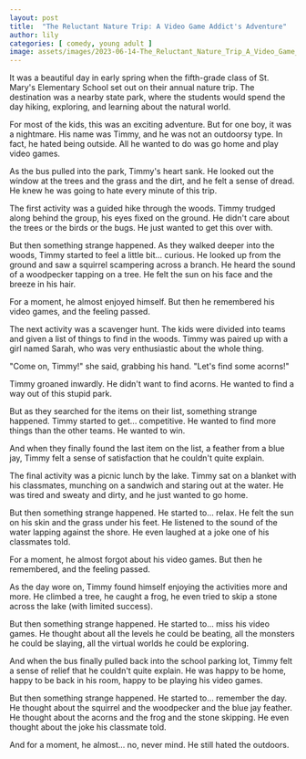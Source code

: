 ```yaml
---
layout: post
title:  "The Reluctant Nature Trip: A Video Game Addict's Adventure"
author: lily
categories: [ comedy, young adult ]
image: assets/images/2023-06-14-The_Reluctant_Nature_Trip_A_Video_Game_Addicts_Adventure.png
---
```


It was a beautiful day in early spring when the fifth-grade class of St. Mary's Elementary School set out on their annual nature trip. The destination was a nearby state park, where the students would spend the day hiking, exploring, and learning about the natural world.

For most of the kids, this was an exciting adventure. But for one boy, it was a nightmare. His name was Timmy, and he was not an outdoorsy type. In fact, he hated being outside. All he wanted to do was go home and play video games.

As the bus pulled into the park, Timmy's heart sank. He looked out the window at the trees and the grass and the dirt, and he felt a sense of dread. He knew he was going to hate every minute of this trip.

The first activity was a guided hike through the woods. Timmy trudged along behind the group, his eyes fixed on the ground. He didn't care about the trees or the birds or the bugs. He just wanted to get this over with.

But then something strange happened. As they walked deeper into the woods, Timmy started to feel a little bit... curious. He looked up from the ground and saw a squirrel scampering across a branch. He heard the sound of a woodpecker tapping on a tree. He felt the sun on his face and the breeze in his hair.

For a moment, he almost enjoyed himself. But then he remembered his video games, and the feeling passed.

The next activity was a scavenger hunt. The kids were divided into teams and given a list of things to find in the woods. Timmy was paired up with a girl named Sarah, who was very enthusiastic about the whole thing.

"Come on, Timmy!" she said, grabbing his hand. "Let's find some acorns!"

Timmy groaned inwardly. He didn't want to find acorns. He wanted to find a way out of this stupid park.

But as they searched for the items on their list, something strange happened. Timmy started to get... competitive. He wanted to find more things than the other teams. He wanted to win.

And when they finally found the last item on the list, a feather from a blue jay, Timmy felt a sense of satisfaction that he couldn't quite explain.

The final activity was a picnic lunch by the lake. Timmy sat on a blanket with his classmates, munching on a sandwich and staring out at the water. He was tired and sweaty and dirty, and he just wanted to go home.

But then something strange happened. He started to... relax. He felt the sun on his skin and the grass under his feet. He listened to the sound of the water lapping against the shore. He even laughed at a joke one of his classmates told.

For a moment, he almost forgot about his video games. But then he remembered, and the feeling passed.

As the day wore on, Timmy found himself enjoying the activities more and more. He climbed a tree, he caught a frog, he even tried to skip a stone across the lake (with limited success).

But then something strange happened. He started to... miss his video games. He thought about all the levels he could be beating, all the monsters he could be slaying, all the virtual worlds he could be exploring.

And when the bus finally pulled back into the school parking lot, Timmy felt a sense of relief that he couldn't quite explain. He was happy to be home, happy to be back in his room, happy to be playing his video games.

But then something strange happened. He started to... remember the day. He thought about the squirrel and the woodpecker and the blue jay feather. He thought about the acorns and the frog and the stone skipping. He even thought about the joke his classmate told.

And for a moment, he almost... no, never mind. He still hated the outdoors.
